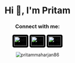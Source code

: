 <h1 align="center">Hi 👋, I'm Pritam</h1>

<h3 align="center">Connect with me:</h3>
<p align="center">
<style>
  .social-link {
    background-color: black;
    border-radius: 5px;
    padding: 5px;
    display: inline-block;
  }
</style>

<a align="center" href="https://codepen.io/pritammaharjan86" target="blank" class="social-link">
  <img align="center" src="https://raw.githubusercontent.com/rahuldkjain/github-profile-readme-generator/master/src/images/icons/Social/codepen.svg" alt="https://codepen.io/pritammaharjan86" height="30" width="40" />
</a>
<a href="https://linkedin.com/in/pritammaharjan/" target="blank" class="social-link">
  <img align="center" src="https://raw.githubusercontent.com/rahuldkjain/github-profile-readme-generator/master/src/images/icons/Social/linked-in-alt.svg" alt="https://www.linkedin.com/in/pritammaharjan/" height="30" width="40" />
</a>
<a href="https://stackoverflow.com/users/22500338/pritammaharjan86" target="blank" class="social-link">
  <img align="center" src="https://raw.githubusercontent.com/rahuldkjain/github-profile-readme-generator/master/src/images/icons/Social/stack-overflow.svg" alt="https://stackoverflow.com/users/22500338/pritammaharjan86" height="30" width="40" />
</a>


<p align="center"><img align="center" src="https://github-readme-streak-stats.herokuapp.com/?user=pritammaharjan86&" alt="pritammaharjan86" /></p>
